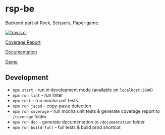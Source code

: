 # rsp-be

Backend part of Rock, Scissors, Paper game.

[![travis ci](https://travis-ci.org/s-kalaus/rsp-be.svg?branch=master)](https://travis-ci.org/s-kalaus/rsp-be)

[Coverage Report](https://s-kalaus.github.io/rsp-be/coverage/index.html)

[Documentation](https://s-kalaus.github.io/rsp-be/documentation/index.html)

[Demo](https://s-kalaus.github.io/rsp-fe/dist/index.html)

## Development
* `npm start` - run in development mode (available on `localhost:3000`)
* `npm run lint` - run linter
* `npm test` - run mocha unit tests
* `npm run jscpd` - copy-paste detection
* `npm run coverage` - run mocha unit tests & generate coverage report to `/coverage` folder
* `npm run doc` - generate documentation to `/documentation` folder
* `npm run build-full` - full tests & build prod shortcut
